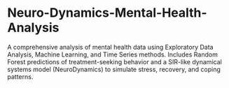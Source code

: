 # Neuro-Dynamics-Mental-Health-Analysis
A comprehensive analysis of mental health data using Exploratory Data Analysis, Machine Learning, and Time Series methods. Includes Random Forest predictions of treatment-seeking behavior and a SIR-like dynamical systems model (NeuroDynamics) to simulate stress, recovery, and coping patterns.
